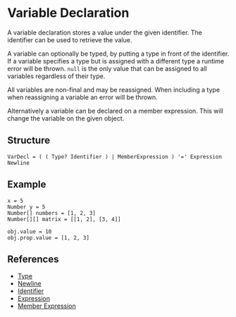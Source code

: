 # Variable Declaration

A variable declaration stores a value under the given identifier. The identifier can be used to retrieve the value.

A variable can optionally be typed, by putting a type in front of the identifier. If a variable specifies a type but is assigned with a different type a runtime error will be thrown. `null` is the only value that can be assigned to all variables regardless of their type.

All variables are non-final and may be reassigned. When including a type when reassigning a variable an error will be thrown.

Alternatively a variable can be declared on a member expression. This will change the variable on the given object.

## Structure

```grammar
VarDecl = ( ( Type? Identifier ) | MemberExpression ) '=' Expression Newline
```

## Example

```syntek
x = 5
Number y = 5
Number[] numbers = [1, 2, 3]
Number[][] matrix = [[1, 2], [3, 4]]

obj.value = 10
obj.prop.value = [1, 2, 3]
```

## References

- [Type](/spec/grammar/syntactic/#type)
- [Newline](/spec/grammar/lexical.html#newline)
- [Identifier](/spec/grammar/lexical.html#identifiers)
- [Expression](/spec/grammar/syntactic/expressions/)
- [Member Expression](/spec/grammar/syntactic/expressions/member-expression.html)

